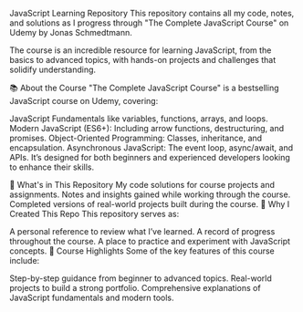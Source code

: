 JavaScript Learning Repository
This repository contains all my code, notes, and solutions as I progress through "The Complete JavaScript Course" on Udemy by Jonas Schmedtmann.

The course is an incredible resource for learning JavaScript, from the basics to advanced topics, with hands-on projects and challenges that solidify understanding.

📚 About the Course
"The Complete JavaScript Course" is a bestselling JavaScript course on Udemy, covering:

JavaScript Fundamentals like variables, functions, arrays, and loops.
Modern JavaScript (ES6+): Including arrow functions, destructuring, and promises.
Object-Oriented Programming: Classes, inheritance, and encapsulation.
Asynchronous JavaScript: The event loop, async/await, and APIs.
It’s designed for both beginners and experienced developers looking to enhance their skills.

📂 What's in This Repository
My code solutions for course projects and assignments.
Notes and insights gained while working through the course.
Completed versions of real-world projects built during the course.
🚀 Why I Created This Repo
This repository serves as:

A personal reference to review what I’ve learned.
A record of progress throughout the course.
A place to practice and experiment with JavaScript concepts.
🌟 Course Highlights
Some of the key features of this course include:

Step-by-step guidance from beginner to advanced topics.
Real-world projects to build a strong portfolio.
Comprehensive explanations of JavaScript fundamentals and modern tools.
